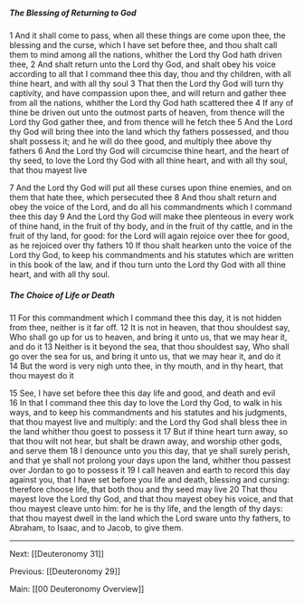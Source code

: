 ##### The Blessing of Returning to God

1 And it shall come to pass, when all these things are come upon thee, the blessing and the curse, which I have set before thee, and thou shalt call them to mind among all the nations, whither the Lord thy God hath driven thee, 2 And shalt return unto the Lord thy God, and shalt obey his voice according to all that I command thee this day, thou and thy children, with all thine heart, and with all thy soul 3 That then the Lord thy God will turn thy captivity, and have compassion upon thee, and will return and gather thee from all the nations, whither the Lord thy God hath scattered thee 4 If any of thine be driven out unto the outmost parts of heaven, from thence will the Lord thy God gather thee, and from thence will he fetch thee 5 And the Lord thy God will bring thee into the land which thy fathers possessed, and thou shalt possess it; and he will do thee good, and multiply thee above thy fathers 6 And the Lord thy God will circumcise thine heart, and the heart of thy seed, to love the Lord thy God with all thine heart, and with all thy soul, that thou mayest live 

7 And the Lord thy God will put all these curses upon thine enemies, and on them that hate thee, which persecuted thee 8 And thou shalt return and obey the voice of the Lord, and do all his commandments which I command thee this day 9 And the Lord thy God will make thee plenteous in every work of thine hand, in the fruit of thy body, and in the fruit of thy cattle, and in the fruit of thy land, for good: for the Lord will again rejoice over thee for good, as he rejoiced over thy fathers 10 If thou shalt hearken unto the voice of the Lord thy God, to keep his commandments and his statutes which are written in this book of the law, and if thou turn unto the Lord thy God with all thine heart, and with all thy soul.

##### The Choice of Life or Death

11 For this commandment which I command thee this day, it is not hidden from thee, neither is it far off. 12 It is not in heaven, that thou shouldest say, Who shall go up for us to heaven, and bring it unto us, that we may hear it, and do it 13 Neither is it beyond the sea, that thou shouldest say, Who shall go over the sea for us, and bring it unto us, that we may hear it, and do it 14 But the word is very nigh unto thee, in thy mouth, and in thy heart, that thou mayest do it 

15 See, I have set before thee this day life and good, and death and evil 16 In that I command thee this day to love the Lord thy God, to walk in his ways, and to keep his commandments and his statutes and his judgments, that thou mayest live and multiply: and the Lord thy God shall bless thee in the land whither thou goest to possess it 17 But if thine heart turn away, so that thou wilt not hear, but shalt be drawn away, and worship other gods, and serve them 18 I denounce unto you this day, that ye shall surely perish, and that ye shall not prolong your days upon the land, whither thou passest over Jordan to go to possess it 19 I call heaven and earth to record this day against you, that I have set before you life and death, blessing and cursing: therefore choose life, that both thou and thy seed may live 20 That thou mayest love the Lord thy God, and that thou mayest obey his voice, and that thou mayest cleave unto him: for he is thy life, and the length of thy days: that thou mayest dwell in the land which the Lord sware unto thy fathers, to Abraham, to Isaac, and to Jacob, to give them.

---
Next: [[Deuteronomy 31]]

Previous: [[Deuteronomy 29]]

Main: [[00 Deuteronomy Overview]]